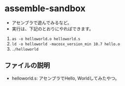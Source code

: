 # assemble-sandbox

* アセンブラで遊んでみるなど。
* 実行は、下記のとおりにやればできます。
1. `as -o helloworld.o helloworld.s`
2. `ld -o helloworld -macosx_version_min 10.7 hello.o`
3. `./helloworld`

## ファイルの説明
* helloworld.s: アセンブラでHello, Worldしてみたやつ。
